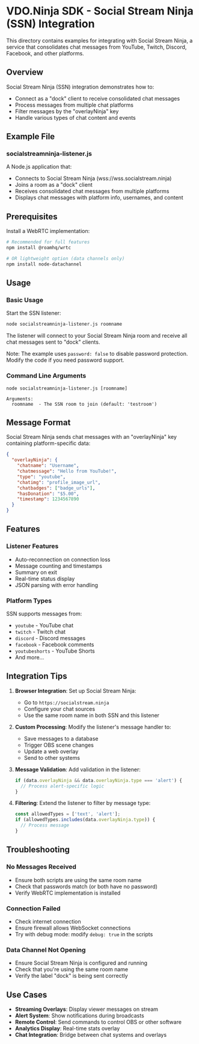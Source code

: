 # VDO.Ninja SDK - Social Stream Ninja (SSN) Integration

This directory contains examples for integrating with Social Stream Ninja, a service that consolidates chat messages from YouTube, Twitch, Discord, Facebook, and other platforms.

## Overview

Social Stream Ninja (SSN) integration demonstrates how to:
- Connect as a "dock" client to receive consolidated chat messages
- Process messages from multiple chat platforms
- Filter messages by the "overlayNinja" key
- Handle various types of chat content and events

## Example File

### socialstreamninja-listener.js
A Node.js application that:
- Connects to Social Stream Ninja (wss://wss.socialstream.ninja)
- Joins a room as a "dock" client
- Receives consolidated chat messages from multiple platforms
- Displays chat messages with platform info, usernames, and content

## Prerequisites

Install a WebRTC implementation:
```bash
# Recommended for full features
npm install @roamhq/wrtc

# OR lightweight option (data channels only)
npm install node-datachannel
```

## Usage

### Basic Usage

Start the SSN listener:
```bash
node socialstreamninja-listener.js roomname
```

The listener will connect to your Social Stream Ninja room and receive all chat messages sent to "dock" clients.

Note: The example uses `password: false` to disable password protection. Modify the code if you need password support.

### Command Line Arguments

```
node socialstreamninja-listener.js [roomname]

Arguments:
  roomname  - The SSN room to join (default: 'testroom')
```

## Message Format

Social Stream Ninja sends chat messages with an "overlayNinja" key containing platform-specific data:

```json
{
  "overlayNinja": {
    "chatname": "Username",
    "chatmessage": "Hello from YouTube!",
    "type": "youtube",
    "chatimg": "profile_image_url",
    "chatbadges": ["badge_urls"],
    "hasDonation": "$5.00",
    "timestamp": 1234567890
  }
}
```

## Features

### Listener Features
- Auto-reconnection on connection loss
- Message counting and timestamps
- Summary on exit
- Real-time status display
- JSON parsing with error handling

### Platform Types
SSN supports messages from:
- `youtube` - YouTube chat
- `twitch` - Twitch chat  
- `discord` - Discord messages
- `facebook` - Facebook comments
- `youtubeshorts` - YouTube Shorts
- And more...

## Integration Tips

1. **Browser Integration**: Set up Social Stream Ninja:
   - Go to `https://socialstream.ninja`
   - Configure your chat sources
   - Use the same room name in both SSN and this listener

2. **Custom Processing**: Modify the listener's message handler to:
   - Save messages to a database
   - Trigger OBS scene changes
   - Update a web overlay
   - Send to other systems

3. **Message Validation**: Add validation in the listener:
   ```javascript
   if (data.overlayNinja && data.overlayNinja.type === 'alert') {
     // Process alert-specific logic
   }
   ```

4. **Filtering**: Extend the listener to filter by message type:
   ```javascript
   const allowedTypes = ['text', 'alert'];
   if (allowedTypes.includes(data.overlayNinja.type)) {
     // Process message
   }
   ```

## Troubleshooting

### No Messages Received
- Ensure both scripts are using the same room name
- Check that passwords match (or both have no password)
- Verify WebRTC implementation is installed

### Connection Failed
- Check internet connection
- Ensure firewall allows WebSocket connections
- Try with debug mode: modify `debug: true` in the scripts

### Data Channel Not Opening
- Ensure Social Stream Ninja is configured and running
- Check that you're using the same room name
- Verify the label "dock" is being sent correctly

## Use Cases

- **Streaming Overlays**: Display viewer messages on stream
- **Alert System**: Show notifications during broadcasts  
- **Remote Control**: Send commands to control OBS or other software
- **Analytics Display**: Real-time stats overlay
- **Chat Integration**: Bridge between chat systems and overlays
